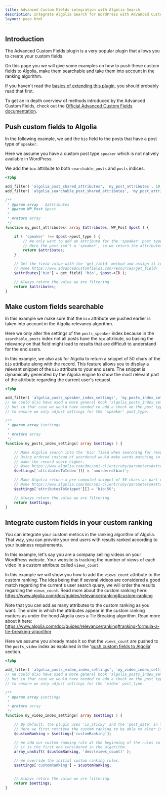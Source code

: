 ```yaml
---
title: Advanced Custom Fields integration with Algolia Search
description: Integrate Algolia Search for WordPress with Advanced Custom Fields.
layout: page.html
---
```


## Introduction

The Advanced Custom Fields plugin is a very popular plugin that allows you to create your custom fields.

On this page you we will give some examples on how to push these custom fields to Algolia, make them searchable and take them into account in the ranking algorithm.

If you haven't read the [basics of extending this plugin](extend-basics.html), you should probably read that first.

To get an in depth overview of methods introduced by the Advanced Custom Fields, check out the [Official Advanced Custom Fields documentation](https://www.advancedcustomfields.com/resources/).

## Push custom fields to Algolia

In the following example, we add the `bio` field to the posts that have a post type of `speaker`.

Here we assume you have a custom post type `speaker` which is not natively available in WordPress.

We add the `bio` attribute to both `searchable_posts` and `posts` indices.

```php
<?php

add_filter( 'algolia_post_shared_attributes', 'my_post_attributes', 10, 2 );
add_filter( 'algolia_searchable_post_shared_attributes', 'my_post_attributes', 10, 2 );

/**
 * @param array   $attributes
 * @param WP_Post $post
 *
 * @return array
 */
function my_post_attributes( array $attributes, WP_Post $post ) {

	if ( 'speaker' !== $post->post_type ) {
		// We only want to add an attribute for the 'speaker' post type.
		// Here the post isn't a 'speaker', so we return the attributes unaltered.
		return $attributes;
	}

	// Get the field value with the 'get_field' method and assign it to the attributes array.
	// @see https://www.advancedcustomfields.com/resources/get_field/
	$attributes['bio'] = get_field( 'bio', $post->ID );

	// Always return the value we are filtering.
	return $attributes;
}
```

## Make custom fields searchable

In this example we make sure that the `bio` attribute we pushed earlier is taken into account in the Algolia relevancy algorithm.

Here we only alter the settings of the `posts_speaker` index because in the `searchable_posts` index not all posts have
the `bio` attribute, so basing the relevancy on that field might lead to results that are difficult to understand for the end users.

In this example, we also ask for Algolia to return a snippet of 50 chars of the `bio` attribute along with the record.
This feature allows you to display a relevant snippet of the `bio` attribute to your end users.
The snippet is dynamically generated by the Algolia engine to show the most relevant part of the attribute regarding the current user's request.

```php
<?php

add_filter( 'algolia_posts_speaker_index_settings', 'my_posts_index_settings' );
// We could also have used a more general hook 'algolia_posts_index_settings',
// but in that case we would have needed to add a check on the post type
// to ensure we only adjust settings for the 'speaker' post_type.

/**
 * @param array $settings
 *
 * @return array
 */
function my_posts_index_settings( array $settings ) {

	// Make Algolia search into the 'bio' field when searching for results.
	// Using ordered instead of unordered would make words matching in the beginning of the attribute
	// make the record score higher.
	// @see https://www.algolia.com/doc/api-client/ruby/parameters#attributestoindex
	$settings['attributesToIndex'][] = 'unordered(bio)';

	// Make Algolia return a pre-computed snippet of 50 chars as part of the result set.
	// @see https://www.algolia.com/doc/api-client/ruby/parameters#attributestohighlight
	$settings['attributesToSnippet'][] = 'bio:50';

	// Always return the value we are filtering.
	return $settings;
}
```

## Integrate custom fields in your custom ranking

You can integrate your custom metrics in the ranking algorithm of Algolia.
That way, you can provide your end users with results ranked according to your business requirements.

In this example, let's say you are a company selling videos on your WordPress website.
Your website is tracking the number of views of each video in a custom attribute called `views_count`.

In this example we will show you how to add the `views_count` attribute to the custom ranking.
The idea being that if several videos are considered a good match regarding the current's user search query,
we will order the results regarding the `views_count`. Read more about the custom ranking here: https://www.algolia.com/doc/guides/relevance/ranking#custom-ranking

Note that you can add as many attributes to the custom ranking as you want. The order in which the attributes appear in the custom ranking matters as under the hood
Algolia uses a Tie Breaking algorithm. Read more about it here: https://www.algolia.com/doc/guides/relevance/ranking#ranking-formula-a-tie-breaking-algorithm

Here we assume you already made it so that the `views_count` are pushed to the `posts_video` index as explained in the '[push custom fields to Algolia](#push-custom-fields-to-algolia)' section.

```php
<?php

add_filter( 'algolia_posts_video_index_settings', 'my_video_index_settings' );
// We could also have used a more general hook 'algolia_posts_index_settings',
// but in that case we would have needed to add a check on the post type
// to ensure we only adjust settings for the 'video' post_type.

/**
 * @param array $settings
 *
 * @return array
 */
function my_video_index_settings( array $settings ) {

	// By default, the plugin uses 'is_sticky' and the 'post_date' in the custom ranking.
	// Here we first retrieve the custom ranking to be able to alter it with more control.
	$customRanking = $settings['customRanking'];

	// We add our custom ranking rule at the beginning of the rules so that
	// it is the first one considered in the algorithm.
	array_unshift( $customRanking, 'desc(views_count)' );

	// We override the initial custom ranking rules.
	$settings['customRanking'] = $customRanking;


	// Always return the value we are filtering.
	return $settings;
}
```
